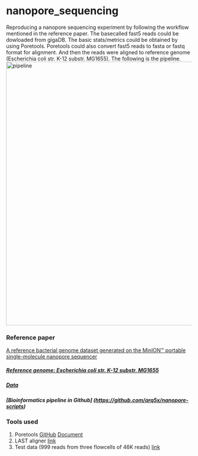 # nanopore_sequencing
Reproducing a nanopore sequencing experiment by following the workflow mentioned in the reference paper.
The basecalled fast5 reads could be dowloaded from gigaDB. The basic stats/metrics could be obtained by using Poretools. Poretools could also convert fast5 reads to fasta or fastq format for alignment. And then the reads were aligned to reference genome (Escherichia coli str. K-12 substr. MG1655). The following is the pipeline.
<img width="714" alt="pipeline" src="https://cloud.githubusercontent.com/assets/15060044/24547734/dbdf0746-1643-11e7-8c4f-e5647f71d855.png"> 

### Reference paper
[A reference bacterial genome dataset generated on the MinION™ portable single-molecule nanopore sequencer](https://academic.oup.com/gigascience/article-lookup/doi/10.1186/2047-217X-3-22)
##### [Reference genome: Escherichia coli str. K-12 substr. MG1655](https://www.ncbi.nlm.nih.gov/nuccore/U00096.2)
##### [Data](http://gigadb.org/dataset/100102)
##### [Bioinformatics pipeline in Github] (https://github.com/arq5x/nanopore-scripts)

### Tools used
1. Poretools [GitHub](https://github.com/arq5x/poretools) [Document](http://poretools.readthedocs.io/en/latest/)
2. LAST aligner [link](http://last.cbrc.jp/)
3. Test data (999 reads from three flowcells of 46K reads) [link](https://s3.amazonaws.com/ngs2016/ectocooler_subset.zip)
